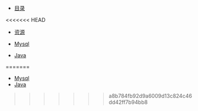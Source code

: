 - [目录](/)

<<<<<<< HEAD
  - [资源](资源.md)
  
  - [Mysql](/mysql/)
  
  - [Java](/java/)
  
    
  
=======
  * [Mysql](/mysql/)
  * [Java](/java/)

>>>>>>> a8b784fb92d9a6009d13c824c46dd42ff7b94bb8
  